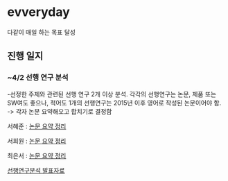 # evveryday
다같이 매일 하는 목표 달성

## 진행 일지  

### ~4/2 선행 연구 분석  
-선정한 주제와 관련된 선행 연구 2개 이상 분석. 각각의 선행연구는 논문, 제품 또는 SW여도 좋으나, 적어도 1개의 선행연구는 2015년 이후 영어로 작성된 논문이어야 함.
-> 각자 논문 요약해오고 합치기로 결정함  

서혜준 : [논문 요약 정리](https://www.notion.so/5f5be90fd63e4b548f83f76796b93e92?pvs=4)

서희원 : [논문 요약 정리](https://www.notion.so/94eb80db1fe642bc943daeb462e37361)

최은서 : [논문 요약 정리](https://www.notion.so/_-d0a41746867a4b438b17ee56170e055b?pvs=4)  

[선행연구분석 발표자료](https://www.notion.so/3-31-914fbaa322ca47fb931f7dd4bffc5988)
